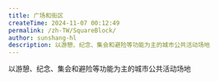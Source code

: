 ```yaml
---
title: 广场和街区
createTime: 2024-11-07 00:12:49
permalink: /zh-TW/SquareBlock/
author: sunshang-hl
description: 以游憩、纪念、集会和避险等功能为主的城市公共活动场地
---
```


以游憩、纪念、集会和避险等功能为主的城市公共活动场地